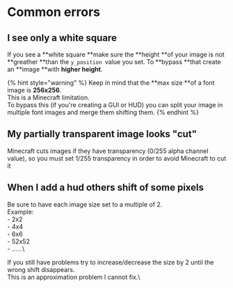 # Common errors

## I see only a white square

If you see a **white square **make sure the **height **of your image is not **greather **than the `y_position `value you set. To **bypass **that create an **image **with **higher height**.

{% hint style="warning" %}
Keep in mind that the **max size **of a font image is **256x256**.\
This is a Minecraft limitation.\
To bypass this (if you're creating a GUI or HUD) you can split your image in multiple font images and merge them shifting them.
{% endhint %}

## My partially transparent image looks "cut"

Minecraft cuts images if they have transparency (0/255 alpha channel value), so you must set 1/255 transparency in order to avoid Minecraft to cut it

## When I add a hud others shift of some pixels

Be sure to have each image size set to a multiple of 2.\
Example:\
\- 2x2\
\- 4x4\
\- 6x6\
\- 52x52\
\- ......\


If you still have problems try to increase/decrease the size by 2 until the wrong shift disappears.\
This is an approximation problem I cannot fix.\
